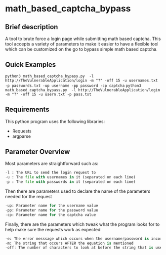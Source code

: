# math_based_captcha_bypass

## Brief description
A tool to brute force a login page while submitting math based captcha.
This tool accepts a variety of parameters to make it easier to have a flexible tool which can be customized on the go to bypass simple math based captcha.

## Quick Examples
```python3 math_based_captcha_bypass.py  -l http://TheVulnerableApplication/login -m "?" -off 15 -u usernames.txt -p passwords.txt -up username -pp password -cp captcha```
```python3 math_based_captcha_bypass.py  -l http://TheVulnerableApplication/login -m "?" -off 15 -u usern.txt -p pass.txt```

## Requirements
This python program uses the following libraries:
- Requests
- argparse

## Parameter Overview
Most parameters are straightforward such as:
```py
-l : The URL to send the login request to
-u : The file with usernames in it (separated on each line)
-p : The file with passwords in it (separated on each line)
```
Then there are parameters used to declare the name of the parameters needed for the request
```py
-up: Parameter name for the username value
-pp: Parameter name for the password value
-cp: Parameter name for the captcha value 
```
Finally, there are the parameters which tweak what the program looks for to help make sure the requests work as expected
```py
-e: The error messsage which occurs when the username/password is incorrect
-m: The string that occurs AFTER the equation is mentioned
-off: The number of characters to look at before the string that is used to find the equation. This one might take some trial and error as it needs to have the equation at the front of the parmeter it creates
```
